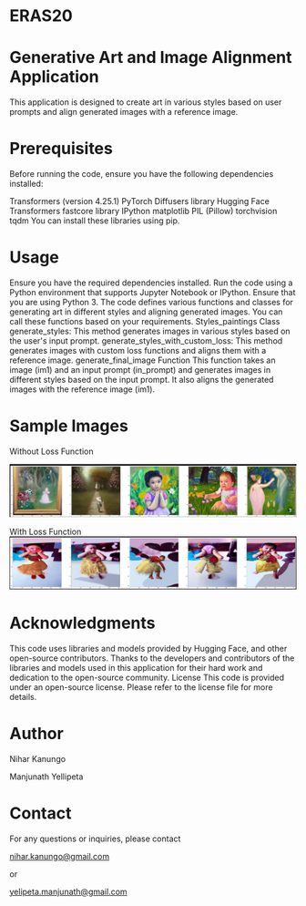 # ERAS20


# Generative Art and Image Alignment Application

This application is designed to create art in various styles based on user prompts and align generated images with a reference image.

# Prerequisites
Before running the code, ensure you have the following dependencies installed:

Transformers (version 4.25.1)
PyTorch
Diffusers library
Hugging Face Transformers
fastcore library
IPython
matplotlib
PIL (Pillow)
torchvision
tqdm
You can install these libraries using pip.

# Usage
Ensure you have the required dependencies installed.
Run the code using a Python environment that supports Jupyter Notebook or IPython. Ensure that you are using Python 3.
The code defines various functions and classes for generating art in different styles and aligning generated images. You can call these functions based on your requirements.
Styles_paintings Class
generate_styles: This method generates images in various styles based on the user's input prompt.
generate_styles_with_custom_loss: This method generates images with custom loss functions and aligns them with a reference image.
generate_final_image Function
This function takes an image (im1) and an input prompt (in_prompt) and generates images in different styles based on the input prompt. It also aligns the generated images with the reference image (im1).


# Sample Images

Without Loss Function

![Image Alt Text](images/ss1.jpg)


With Loss Function
![Image Alt Text](images/ss2.jpg)

# Acknowledgments
This code uses libraries and models provided by Hugging Face, and other open-source contributors.
Thanks to the developers and contributors of the libraries and models used in this application for their hard work and dedication to the open-source community.
License
This code is provided under an open-source license. Please refer to the license file for more details.

# Author

Nihar Kanungo

Manjunath Yellipeta

# Contact

For any questions or inquiries, please contact 

nihar.kanungo@gmail.com 

or 

yelipeta.manjunath@gmail.com

